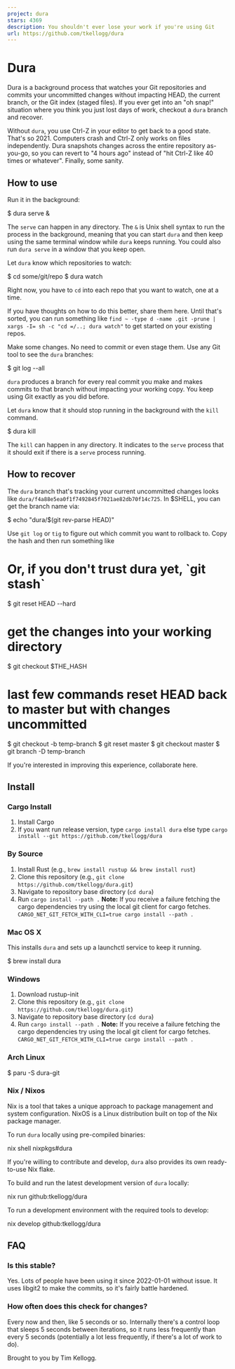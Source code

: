 ```yaml
---
project: dura
stars: 4369
description: You shouldn't ever lose your work if you're using Git
url: https://github.com/tkellogg/dura
---
```


Dura
====

Dura is a background process that watches your Git repositories and commits your uncommitted changes without impacting HEAD, the current branch, or the Git index (staged files). If you ever get into an "oh snap!" situation where you think you just lost days of work, checkout a `dura` branch and recover.

Without `dura`, you use Ctrl-Z in your editor to get back to a good state. That's so 2021. Computers crash and Ctrl-Z only works on files independently. Dura snapshots changes across the entire repository as-you-go, so you can revert to "4 hours ago" instead of "hit Ctrl-Z like 40 times or whatever". Finally, some sanity.

How to use
----------

Run it in the background:

$ dura serve &

The `serve` can happen in any directory. The `&` is Unix shell syntax to run the process in the background, meaning that you can start `dura` and then keep using the same terminal window while `dura` keeps running. You could also run `dura serve` in a window that you keep open.

Let `dura` know which repositories to watch:

$ cd some/git/repo
$ dura watch

Right now, you have to `cd` into each repo that you want to watch, one at a time.

If you have thoughts on how to do this better, share them here. Until that's sorted, you can run something like `find ~ -type d -name .git -prune | xargs -I= sh -c "cd =/..; dura watch"` to get started on your existing repos.

Make some changes. No need to commit or even stage them. Use any Git tool to see the `dura` branches:

$ git log --all

`dura` produces a branch for every real commit you make and makes commits to that branch without impacting your working copy. You keep using Git exactly as you did before.

Let `dura` know that it should stop running in the background with the `kill` command.

$ dura kill

The `kill` can happen in any directory. It indicates to the `serve` process that it should exit if there is a `serve` process running.

How to recover
--------------

The `dura` branch that's tracking your current uncommitted changes looks like `dura/f4a88e5ea0f1f7492845f7021ae82db70f14c725`. In $SHELL, you can get the branch name via:

$ echo "dura/$(git rev-parse HEAD)"

Use `git log` or `tig` to figure out which commit you want to rollback to. Copy the hash and then run something like

# Or, if you don't trust dura yet, \`git stash\`
$ git reset HEAD --hard
# get the changes into your working directory
$ git checkout $THE\_HASH
# last few commands reset HEAD back to master but with changes uncommitted
$ git checkout -b temp-branch
$ git reset master
$ git checkout master
$ git branch -D temp-branch

If you're interested in improving this experience, collaborate here.

Install
-------

### Cargo Install

1.  Install Cargo
2.  If you want run release version, type `cargo install dura` else type `cargo install --git https://github.com/tkellogg/dura`

### By Source

1.  Install Rust (e.g., `brew install rustup && brew install rust`)
2.  Clone this repository (e.g., `git clone https://github.com/tkellogg/dura.git`)
3.  Navigate to repository base directory (`cd dura`)
4.  Run `cargo install --path .` **Note:** If you receive a failure fetching the cargo dependencies try using the local git client for cargo fetches. `CARGO_NET_GIT_FETCH_WITH_CLI=true cargo install --path .`

### Mac OS X

This installs `dura` and sets up a launchctl service to keep it running.

$ brew install dura

### Windows

1.  Download rustup-init
2.  Clone this repository (e.g., `git clone https://github.com/tkellogg/dura.git`)
3.  Navigate to repository base directory (`cd dura`)
4.  Run `cargo install --path .` **Note:** If you receive a failure fetching the cargo dependencies try using the local git client for cargo fetches. `CARGO_NET_GIT_FETCH_WITH_CLI=true cargo install --path .`

### Arch Linux

$ paru -S dura-git

### Nix / Nixos

Nix is a tool that takes a unique approach to package management and system configuration. NixOS is a Linux distribution built on top of the Nix package manager.

To run `dura` locally using pre-compiled binaries:

nix shell nixpkgs#dura

If you're willing to contribute and develop, `dura` also provides its own ready-to-use Nix flake.

To build and run the latest development version of `dura` locally:

nix run github:tkellogg/dura

To run a development environment with the required tools to develop:

nix develop github:tkellogg/dura

FAQ
---

### Is this stable?

Yes. Lots of people have been using it since 2022-01-01 without issue. It uses libgit2 to make the commits, so it's fairly battle hardened.

### How often does this check for changes?

Every now and then, like 5 seconds or so. Internally there's a control loop that sleeps 5 seconds between iterations, so it runs less frequently than every 5 seconds (potentially a lot less frequently, if there's a lot of work to do).

Brought to you by Tim Kellogg.
